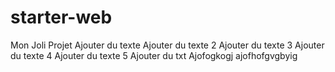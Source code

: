 # starter-web
Mon Joli Projet
Ajouter du texte
Ajouter du texte 2
Ajouter du texte 3
Ajouter du texte 4
Ajouter du texte 5
Ajouter du txt
Ajofogkogj
ajofhofgvgbyig
